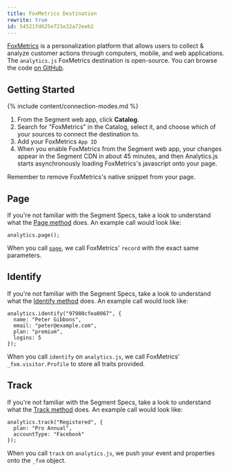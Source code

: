 ```yaml
---
title: FoxMetrics Destination
rewrite: true
id: 54521fd625e721e32a72eeb2
---
```

[FoxMetrics](https://www.foxmetrics.com/) is a personalization platform that allows users to collect & analyze customer actions through computers, mobile, and web applications. The `analytics.js` FoxMetrics destination is open-source. You can browse the code [on GitHub](https://github.com/segment-integrations/analytics.js-integration-foxmetrics).

## Getting Started

{% include content/connection-modes.md %}

1. From the Segment web app, click **Catalog**.
2. Search for "FoxMetrics" in the Catalog, select it, and choose which of your sources to connect the destination to.
3. Add your FoxMetrics `App ID`
4. When you enable FoxMetrics from the Segment web app, your changes appear in the Segment CDN in about 45 minutes, and then Analytics.js starts asynchronously loading
 FoxMetrics's javascript onto your page.

Remember to remove FoxMetrics's native snippet from your page.

## Page

If you're not familiar with the Segment Specs, take a look to understand what the [Page method](/docs/connections/spec/page/) does. An example call would look like:

```
analytics.page();
```

When you call [`page`](/docs/connections/spec/page/), we call FoxMetrics' `record` with the exact same parameters.


## Identify

If you're not familiar with the Segment Specs, take a look to understand what the [Identify method](/docs/connections/spec/identify/) does. An example call would look like:

```
analytics.identify("97980cfea0067", {
  name: "Peter Gibbons",
  email: "peter@example.com",
  plan: "premium",
  logins: 5
});
```

When you call `identify` on `analytics.js`, we call FoxMetrics' `_fxm.visitor.Profile` to store all traits provided.


## Track
If you're not familiar with the Segment Specs, take a look to understand what the [Track method](/docs/connections/spec/track/) does. An example call would look like:

```
analytics.track("Registered", {
  plan: "Pro Annual",
  accountType: "Facebook"
});
```

When you call `track` on `analytics.js`, we push your event and properties onto the `_fxm` object.

